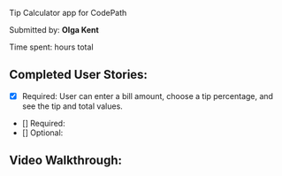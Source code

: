 Tip Calculator app for CodePath

Submitted by: **Olga Kent**

Time spent:  hours total

## Completed User Stories:

* [x] Required: User can enter a bill amount, choose a tip percentage, and see the tip and total values.
* [] Required:
* [] Optional:

## Video Walkthrough:
